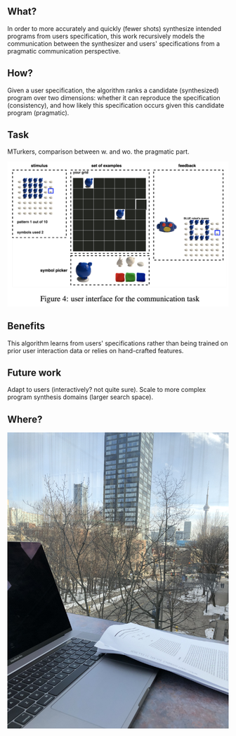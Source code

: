 ## What?

In order to more accurately and quickly (fewer shots) synthesize intended programs from users specification, this work recursively models the communication between the synthesizer and users' specifications from a pragmatic communication perspective.

## How?

Given a user specification, the algorithm ranks a candidate (synthesized) program over two dimensions: whether it can reproduce the specification (consistency), and how likely this specification occurs given this candidate program (pragmatic).

## Task

MTurkers, comparison between w. and wo. the pragmatic part.

![reading by the window of a school building](user_task.png)

## Benefits

This algorithm learns from users' specifications rather than being trained on prior user interaction data or relies on hand-crafted features.

## Future work

Adapt to users (interactively? not quite sure). Scale to more complex program synthesis domains (larger search space).

## Where?

![reading by the window of a school building](ut.jpg)
